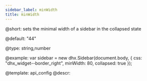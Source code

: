 ```yaml
---
sidebar_label: minWidth
title: minWidth
---          
```


@short: 
sets the minimal width of a sidebar in the collapsed state


@default:
"44"


@type: string,number

@example: 
var sidebar = new dhx.Sidebar(document.body, {
    css: "dhx_widget--border_right",
    minWidth: 80,
    collapsed: true
});


@template:	api_config
@descr: 



